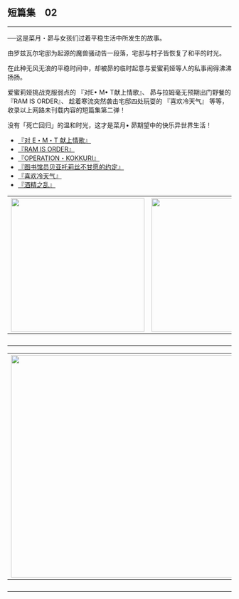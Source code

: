 ## 短篇集　02

------

──这是菜月・昴与女孩们过着平稳生活中所发生的故事。

由罗兹瓦尔宅邸为起源的魔兽骚动告一段落，宅邸与村子皆恢复了和平的时光。

在此种无风无浪的平稳时间中，却被昴的临时起意与爱蜜莉娅等人的私事闹得沸沸扬扬。

爱蜜莉娅挑战克服弱点的 『对E• M• T献上情歌』、 昴与拉姆毫无预期出门野餐的 『RAM IS ORDER』、 趁着寒流突然袭击宅邸四处玩耍的 『喜欢冷天气』 等等，收录以上网路未刊载内容的短篇集第二弹！

没有「死亡回归」的温和时光，这才是菜月• 昴期望中的快乐异世界生活！



- [『对 E・M・T 献上情歌』](01.html)
- [『RAM IS ORDER』](02.html)
- [『OPERATION・KOKKURI』](03.html)
- [『图书馆员贝亚托莉丝不甘愿的约定』](04.html)
- [『喜欢冷天气』](05.html)
- [『酒精之乱』](06.html)


| <img width="300" src="/res/img/article/chapter099/short02/00-a.jpg" /> | <img width="300" src="/res/img/article/chapter099/short02/00-b.jpg" /> | <img width="300" src="/res/img/article/chapter099/short02/00-c.jpg" /> | <img width="300" src="/res/img/article/chapter099/short02/00-d.jpg" /> | <img width="300" src="/res/img/article/chapter099/short02/11.jpg" /> |
|:------:|:------:|:------:|:------:|:------:|
| 　 | 　 | 　 | 　 | 　 |


| <img width="500" src="/res/img/article/chapter099/short02/12.jpg" /> | <img width="500" src="/res/img/article/chapter099/short02/13.jpg" /> |
|:------:|:------:|
| 　 | 　 |

